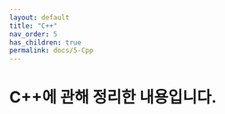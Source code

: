```yaml
---
layout: default
title: "C++"
nav_order: 5
has_children: true
permalink: docs/5-Cpp
---
```


# C++에 관해 정리한 내용입니다.